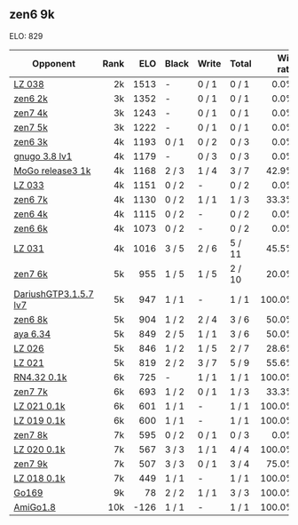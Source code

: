 ## zen6 9k ##

ELO: 829

Opponent | Rank | ELO | Black | Write | Total | Win rate
---------|-----:|----:|-------|-------|-------|-------:
[LZ 038](LZ%20038.md) | 2k | 1513 | - | 0 / 1 | 0 / 1 | 0.0%
[zen6 2k](zen6%202k.md) | 3k | 1352 | - | 0 / 1 | 0 / 1 | 0.0%
[zen7 4k](zen7%204k.md) | 3k | 1243 | - | 0 / 1 | 0 / 1 | 0.0%
[zen7 5k](zen7%205k.md) | 3k | 1222 | - | 0 / 1 | 0 / 1 | 0.0%
[zen6 3k](zen6%203k.md) | 4k | 1193 | 0 / 1 | 0 / 2 | 0 / 3 | 0.0%
[gnugo 3.8 lv1](gnugo%203.8%20lv1.md) | 4k | 1179 | - | 0 / 3 | 0 / 3 | 0.0%
[MoGo release3 1k](MoGo%20release3%201k.md) | 4k | 1168 | 2 / 3 | 1 / 4 | 3 / 7 | 42.9%
[LZ 033](LZ%20033.md) | 4k | 1151 | 0 / 2 | - | 0 / 2 | 0.0%
[zen6 7k](zen6%207k.md) | 4k | 1130 | 0 / 2 | 1 / 1 | 1 / 3 | 33.3%
[zen6 4k](zen6%204k.md) | 4k | 1115 | 0 / 2 | - | 0 / 2 | 0.0%
[zen6 6k](zen6%206k.md) | 4k | 1073 | 0 / 2 | - | 0 / 2 | 0.0%
[LZ 031](LZ%20031.md) | 4k | 1016 | 3 / 5 | 2 / 6 | 5 / 11 | 45.5%
[zen7 6k](zen7%206k.md) | 5k | 955 | 1 / 5 | 1 / 5 | 2 / 10 | 20.0%
[DariushGTP3.1.5.7 lv7](DariushGTP3.1.5.7%20lv7.md) | 5k | 947 | 1 / 1 | - | 1 / 1 | 100.0%
[zen6 8k](zen6%208k.md) | 5k | 904 | 1 / 2 | 2 / 4 | 3 / 6 | 50.0%
[aya 6.34](aya%206.34.md) | 5k | 849 | 2 / 5 | 1 / 1 | 3 / 6 | 50.0%
[LZ 026](LZ%20026.md) | 5k | 846 | 1 / 2 | 1 / 5 | 2 / 7 | 28.6%
[LZ 021](LZ%20021.md) | 5k | 819 | 2 / 2 | 3 / 7 | 5 / 9 | 55.6%
[RN4.32 0.1k](RN4.32%200.1k.md) | 6k | 725 | - | 1 / 1 | 1 / 1 | 100.0%
[zen7 7k](zen7%207k.md) | 6k | 693 | 1 / 2 | 0 / 1 | 1 / 3 | 33.3%
[LZ 021 0.1k](LZ%20021%200.1k.md) | 6k | 601 | 1 / 1 | - | 1 / 1 | 100.0%
[LZ 019 0.1k](LZ%20019%200.1k.md) | 6k | 600 | 1 / 1 | - | 1 / 1 | 100.0%
[zen7 8k](zen7%208k.md) | 7k | 595 | 0 / 2 | 0 / 1 | 0 / 3 | 0.0%
[LZ 020 0.1k](LZ%20020%200.1k.md) | 7k | 567 | 3 / 3 | 1 / 1 | 4 / 4 | 100.0%
[zen7 9k](zen7%209k.md) | 7k | 507 | 3 / 3 | 0 / 1 | 3 / 4 | 75.0%
[LZ 018 0.1k](LZ%20018%200.1k.md) | 7k | 449 | 1 / 1 | - | 1 / 1 | 100.0%
[Go169](Go169.md) | 9k | 78 | 2 / 2 | 1 / 1 | 3 / 3 | 100.0%
[AmiGo1.8](AmiGo1.8.md) | 10k | -126 | 1 / 1 | - | 1 / 1 | 100.0%
